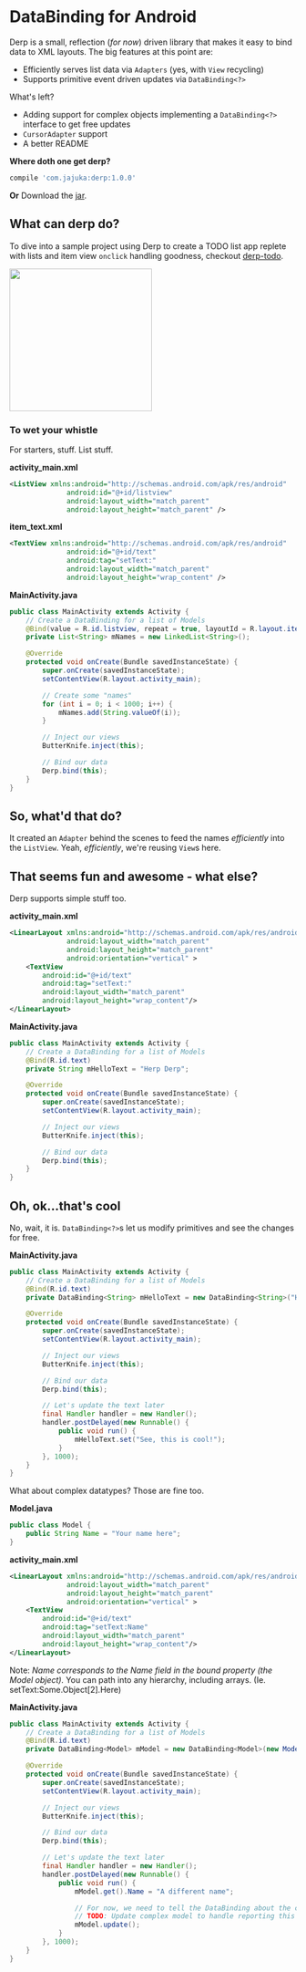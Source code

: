 DataBinding for Android
====
Derp is a small, reflection (*for now*) driven library that makes it easy to bind data to XML layouts. The big features at this point are:
* Efficiently serves list data via `Adapters` (yes, with `View` recycling)
* Supports primitive event driven updates via `DataBinding<?>`

What's left?
* Adding support for complex objects implementing a `DataBinding<?>` interface to get free updates
* `CursorAdapter` support
* A better README

**Where doth one get derp?**
```gradle
compile 'com.jajuka:derp:1.0.0'
```

**Or**
Download the [jar](https://oss.sonatype.org/content/repositories/releases/com/jajuka/derp/1.0.0/derp-1.0.0.jar).

## What can derp do?
To dive into a sample project using Derp to create a TODO list app replete with lists and item view `onclick` handling goodness, checkout [derp-todo](http://github.com/berdon/derp-todo).

<img src="http://berdon.github.io/derp/assets/derp-todo-01.png" width=250>

### To wet your whistle
For starters, stuff. List stuff.

**activity_main.xml**
```xml
<ListView xmlns:android="http://schemas.android.com/apk/res/android"
              android:id="@+id/listview"
              android:layout_width="match_parent"
              android:layout_height="match_parent" />
```

**item_text.xml**
```xml
<TextView xmlns:android="http://schemas.android.com/apk/res/android"
              android:id="@+id/text"
              android:tag="setText:"
              android:layout_width="match_parent"
              android:layout_height="wrap_content" />
```

**MainActivity.java**
```java
public class MainActivity extends Activity {
    // Create a DataBinding for a list of Models
    @Bind(value = R.id.listview, repeat = true, layoutId = R.layout.item_text)
    private List<String> mNames = new LinkedList<String>();

    @Override
    protected void onCreate(Bundle savedInstanceState) {
        super.onCreate(savedInstanceState);
        setContentView(R.layout.activity_main);

        // Create some "names"
        for (int i = 0; i < 1000; i++) {
            mNames.add(String.valueOf(i));
        }

        // Inject our views
        ButterKnife.inject(this);

        // Bind our data
        Derp.bind(this);
    }
}
```

## So, what'd that do?
It created an `Adapter` behind the scenes to feed the names *efficiently* into the `ListView`. Yeah, *efficiently*, we're reusing `View`s here.

## That seems fun and awesome - what else?
Derp supports simple stuff too.

**activity_main.xml**
```xml
<LinearLayout xmlns:android="http://schemas.android.com/apk/res/android"
              android:layout_width="match_parent"
              android:layout_height="match_parent"
              android:orientation="vertical" >
    <TextView
        android:id="@+id/text"
        android:tag="setText:"
        android:layout_width="match_parent"
        android:layout_height="wrap_content"/>
</LinearLayout>
```

**MainActivity.java**
```java
public class MainActivity extends Activity {
    // Create a DataBinding for a list of Models
    @Bind(R.id.text)
    private String mHelloText = "Herp Derp";

    @Override
    protected void onCreate(Bundle savedInstanceState) {
        super.onCreate(savedInstanceState);
        setContentView(R.layout.activity_main);

        // Inject our views
        ButterKnife.inject(this);

        // Bind our data
        Derp.bind(this);
    }
}
```

## Oh, ok...that's cool
No, wait, it is. `DataBinding<?>`s let us modify primitives and see the changes for free.

**MainActivity.java**
```java
public class MainActivity extends Activity {
    // Create a DataBinding for a list of Models
    @Bind(R.id.text)
    private DataBinding<String> mHelloText = new DataBinding<String>("Herp Derp");

    @Override
    protected void onCreate(Bundle savedInstanceState) {
        super.onCreate(savedInstanceState);
        setContentView(R.layout.activity_main);

        // Inject our views
        ButterKnife.inject(this);

        // Bind our data
        Derp.bind(this);

        // Let's update the text later
        final Handler handler = new Handler();
        handler.postDelayed(new Runnable() {
            public void run() {
                mHelloText.set("See, this is cool!");
            }
        }, 1000);
    }
}
```

What about complex datatypes?
Those are fine too.

**Model.java**
```java
public class Model {
    public String Name = "Your name here";
}
```

**activity_main.xml**
```xml
<LinearLayout xmlns:android="http://schemas.android.com/apk/res/android"
              android:layout_width="match_parent"
              android:layout_height="match_parent"
              android:orientation="vertical" >
    <TextView
        android:id="@+id/text"
        android:tag="setText:Name"
        android:layout_width="match_parent"
        android:layout_height="wrap_content"/>
</LinearLayout>
```

Note: *Name corresponds to the Name field in the bound property (the Model object).* You can path into any hierarchy, including arrays. (Ie. setText:Some.Object[2].Here)

**MainActivity.java**
```java
public class MainActivity extends Activity {
    // Create a DataBinding for a list of Models
    @Bind(R.id.text)
    private DataBinding<Model> mModel = new DataBinding<Model>(new Model());

    @Override
    protected void onCreate(Bundle savedInstanceState) {
        super.onCreate(savedInstanceState);
        setContentView(R.layout.activity_main);

        // Inject our views
        ButterKnife.inject(this);

        // Bind our data
        Derp.bind(this);

        // Let's update the text later
        final Handler handler = new Handler();
        handler.postDelayed(new Runnable() {
            public void run() {
                mModel.get().Name = "A different name";

                // For now, we need to tell the DataBinding about the change
                // TODO: Update complex model to handle reporting this itself
                mModel.update();
            }
        }, 1000);
    }
}
```
